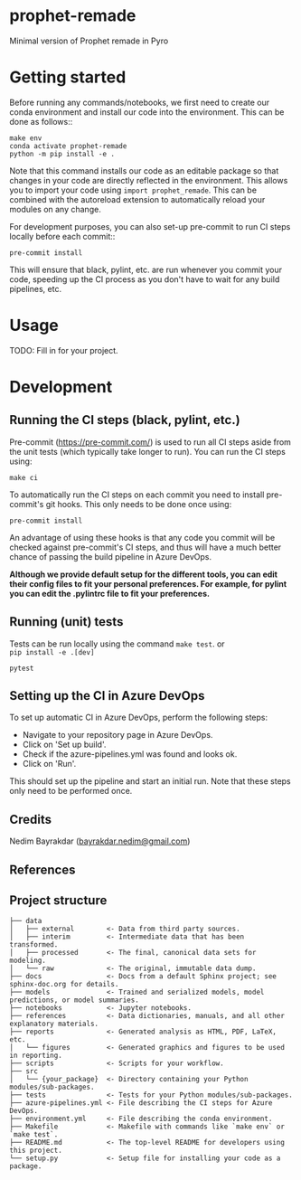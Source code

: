prophet-remade
==============================

Minimal version of Prophet remade in Pyro

# Getting started

Before running any commands/notebooks, we first need to create our conda environment
and install our code into the environment. This can be done as follows::

    make env
    conda activate prophet-remade
    python -m pip install -e .

Note that this command installs our code as an editable package so that changes in
your code are directly reflected in the environment. This allows you to import your
code using `import prophet_remade`. This can be combined with the
autoreload extension to automatically reload your modules on any change.

For development purposes, you can also set-up pre-commit to run CI steps locally
before each commit::

    pre-commit install

This will ensure that black, pylint, etc. are run whenever you commit your code,
speeding up the CI process as you don't have to wait for any build pipelines, etc.

# Usage


TODO: Fill in for your project.

# Development

## Running the CI steps (black, pylint, etc.)

Pre-commit (https://pre-commit.com/) is used to run all CI steps aside from the
unit tests (which typically take longer to run). You can run the CI steps using:

    make ci

To automatically run the CI steps on each commit you need to install pre-commit's
git hooks. This only needs to be done once using:

    pre-commit install

An advantage of using these hooks is that any code you commit will be checked against
pre-commit's CI steps, and thus will have a much better chance of passing the
build pipeline in Azure DevOps.

**Although we provide default setup for the different tools, you can edit their config files to fit your personal preferences. For example, for pylint you can edit the .pylintrc file to fit your preferences.**

## Running (unit) tests

Tests can be run locally using the command ``make test``.
or  
```pip install -e .[dev] ```

```pytest```

## Setting up the CI in Azure DevOps

To set up automatic CI in Azure DevOps, perform the following steps:

* Navigate to your repository page in Azure DevOps.
* Click on 'Set up build'.
* Check if the azure-pipelines.yml was found and looks ok.
* Click on 'Run'.

This should set up the pipeline and start an initial run. Note that these steps
only need to be performed once.


Credits
-------

Nedim Bayrakdar (bayrakdar.nedim@gmail.com)

References
----------

## Project structure

```
├── data
│   ├── external        <- Data from third party sources.
│   ├── interim         <- Intermediate data that has been transformed.
│   ├── processed       <- The final, canonical data sets for modeling.
│   └── raw             <- The original, immutable data dump.
├── docs                <- Docs from a default Sphinx project; see sphinx-doc.org for details.
├── models              <- Trained and serialized models, model predictions, or model summaries.
├── notebooks           <- Jupyter notebooks.
├── references          <- Data dictionaries, manuals, and all other explanatory materials.
├── reports             <- Generated analysis as HTML, PDF, LaTeX, etc.
│   └── figures         <- Generated graphics and figures to be used in reporting.
├── scripts             <- Scripts for your workflow.
├── src
│   └── {your_package}  <- Directory containing your Python modules/sub-packages.
├── tests               <- Tests for your Python modules/sub-packages.
├── azure-pipelines.yml <- File describing the CI steps for Azure DevOps.
├── environment.yml     <- File describing the conda environment.
├── Makefile            <- Makefile with commands like `make env` or `make test`.
├── README.md           <- The top-level README for developers using this project.
└── setup.py            <- Setup file for installing your code as a package.
```
